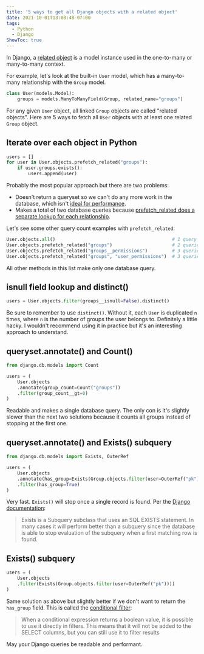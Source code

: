 ```yaml
---
title: '5 ways to get all Django objects with a related object'
date: 2021-10-01T13:08:48-07:00
tags:
  - Python
  - Django
ShowToc: true
---
```


In Django, a [related object](https://docs.djangoproject.com/en/3.2/ref/models/relations/) is a model instance used in the one-to-many or many-to-many context.

For example, let's look at the built-in `User` model, which has a many-to-many relationship with the `Group` model.

```python
class User(models.Model):
    groups = models.ManyToManyField(Group, related_name="groups")
```

For any given `User` object, all linked `Group` objects are called "related objects". Here are 5 ways to fetch all `User` objects with at least one related `Group` object.

## Iterate over each object in Python

```python
users = []
for user in User.objects.prefetch_related("groups"):
    if user.groups.exists():
        users.append(user)
```

Probably the most popular approach but there are two problems:

- Doesn't return a queryset so we can't do any more work in the database, which isn't [ideal for performance](https://docs.djangoproject.com/en/3.2/topics/db/optimization/#do-database-work-in-the-database-rather-than-in-python).
- Makes a total of two database queries because [prefetch_related does a separate lookup for each relationship](https://docs.djangoproject.com/en/dev/ref/models/querysets/#prefetch-related).

Let's see some other query count examples with `prefetch_related`:

```python
User.objects.all()                                           # 1 query
User.objects.prefetch_related("groups")                      # 2 queries
User.objects.prefetch_related("groups__permissions")         # 3 queries
User.objects.prefetch_related("groups", "user_permissions")  # 3 queries
```

All other methods in this list make only one database query.

## isnull field lookup and distinct()

```python
users = User.objects.filter(groups__isnull=False).distinct()
```

Be sure to remember to use `distinct()`. Without it, each `User` is duplicated `n` times, where `n` is the number of groups the user belongs to. Definitely a little hacky. I wouldn't recommend using it in practice but it's an interesting approach to understand.

## queryset.annotate() and Count()

```python
from django.db.models import Count

users = (
    User.objects
    .annotate(group_count=Count("groups"))
    .filter(group_count__gt=0)
)
```

Readable and makes a single database query. The only con is it's slightly slower than the next two solutions because it counts all groups instead of stopping at the first one.

## queryset.annotate() and Exists() subquery

```python
from django.db.models import Exists, OuterRef

users = (
    User.objects
    .annotate(has_group=Exists(Group.objects.filter(user=OuterRef("pk"))))
    .filter(has_group=True)
)
```

Very fast. `Exists()` will stop once a single record is found. Per the [Django documentation](https://docs.djangoproject.com/en/3.2/ref/models/expressions/#exists-subqueries):

> Exists is a Subquery subclass that uses an SQL EXISTS statement. In many cases it will perform better than a subquery since the database is able to stop evaluation of the subquery when a first matching row is found.

## Exists() subquery

```python
users = (
    User.objects
    .filter(Exists(Group.objects.filter(user=OuterRef("pk"))))
)
```

Same solution as above but slightly better if we don't want to return the `has_group` field. This is called the [conditional filter](https://docs.djangoproject.com/en/3.2/ref/models/conditional-expressions/#conditional-filter):

> When a conditional expression returns a boolean value, it is possible to use it directly in filters. This means that it will not be added to the SELECT columns, but you can still use it to filter results

May your Django queries be readable and performant.
